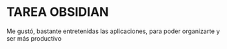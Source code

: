 # TAREA OBSIDIAN

Me gustó, bastante entretenidas las aplicaciones, para poder organizarte y ser más productivo
